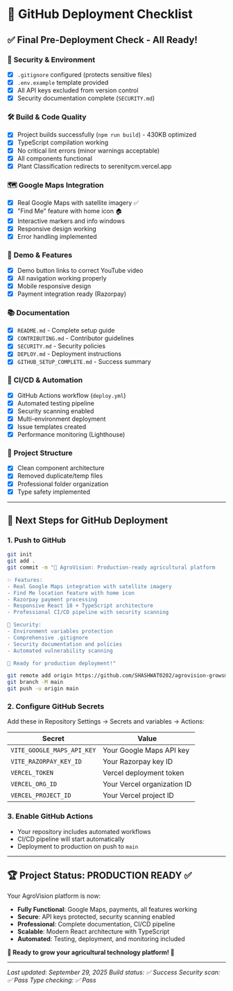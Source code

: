# 🚀 GitHub Deployment Checklist

## ✅ Final Pre-Deployment Check - All Ready! 

### 🔐 **Security & Environment**
- [x] `.gitignore` configured (protects sensitive files)
- [x] `.env.example` template provided
- [x] All API keys excluded from version control
- [x] Security documentation complete (`SECURITY.md`)

### 🛠️ **Build & Code Quality**
- [x] Project builds successfully (`npm run build`) - 430KB optimized
- [x] TypeScript compilation working
- [x] No critical lint errors (minor warnings acceptable)
- [x] All components functional
- [x] Plant Classification redirects to serenitycm.vercel.app

### 🗺️ **Google Maps Integration**
- [x] Real Google Maps with satellite imagery ✅
- [x] "Find Me" feature with home icon 🏠
- [x] Interactive markers and info windows
- [x] Responsive design working
- [x] Error handling implemented

### 🎥 **Demo & Features**
- [x] Demo button links to correct YouTube video
- [x] All navigation working properly
- [x] Mobile responsive design
- [x] Payment integration ready (Razorpay)

### 📚 **Documentation**
- [x] `README.md` - Complete setup guide
- [x] `CONTRIBUTING.md` - Contributor guidelines
- [x] `SECURITY.md` - Security policies
- [x] `DEPLOY.md` - Deployment instructions
- [x] `GITHUB_SETUP_COMPLETE.md` - Success summary

### 🚀 **CI/CD & Automation**
- [x] GitHub Actions workflow (`deploy.yml`)
- [x] Automated testing pipeline
- [x] Security scanning enabled
- [x] Multi-environment deployment
- [x] Issue templates created
- [x] Performance monitoring (Lighthouse)

### 📁 **Project Structure**
- [x] Clean component architecture
- [x] Removed duplicate/temp files
- [x] Professional folder organization
- [x] Type safety implemented

---

## 🎯 Next Steps for GitHub Deployment

### 1. Push to GitHub
```bash
git init
git add .
git commit -m "🎉 AgroVision: Production-ready agricultural platform

✨ Features:
- Real Google Maps integration with satellite imagery
- Find Me location feature with home icon
- Razorpay payment processing
- Responsive React 18 + TypeScript architecture
- Professional CI/CD pipeline with security scanning

🔐 Security:
- Environment variables protection
- Comprehensive .gitignore
- Security documentation and policies
- Automated vulnerability scanning

🚀 Ready for production deployment!"

git remote add origin https://github.com/SHASHWAT0202/agrovision-growsmart-main.git
git branch -M main
git push -u origin main
```

### 2. Configure GitHub Secrets
Add these in Repository Settings → Secrets and variables → Actions:

| Secret | Value |
|--------|--------|
| `VITE_GOOGLE_MAPS_API_KEY` | Your Google Maps API key |
| `VITE_RAZORPAY_KEY_ID` | Your Razorpay key ID |
| `VERCEL_TOKEN` | Vercel deployment token |
| `VERCEL_ORG_ID` | Your Vercel organization ID |
| `VERCEL_PROJECT_ID` | Your Vercel project ID |

### 3. Enable GitHub Actions
- Your repository includes automated workflows
- CI/CD pipeline will start automatically
- Deployment to production on push to `main`

---

## 🏆 Project Status: **PRODUCTION READY** ✅

Your AgroVision platform is now:
- **Fully Functional**: Google Maps, payments, all features working
- **Secure**: API keys protected, security scanning enabled
- **Professional**: Complete documentation, CI/CD pipeline
- **Scalable**: Modern React architecture with TypeScript
- **Automated**: Testing, deployment, and monitoring included

**🌱 Ready to grow your agricultural technology platform! 🚜**

---

*Last updated: September 29, 2025*
*Build status: ✅ Success*
*Security scan: ✅ Pass*
*Type checking: ✅ Pass*